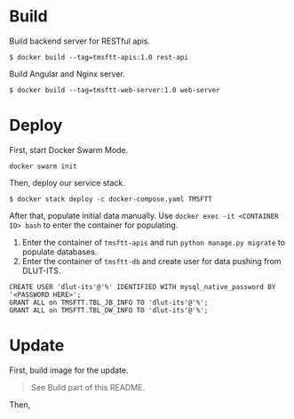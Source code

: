 # Build

Build backend server for RESTful apis.

```
$ docker build --tag=tmsftt-apis:1.0 rest-api
```

Build Angular and Nginx server.

```
$ docker build --tag=tmsftt-web-server:1.0 web-server
```

# Deploy

First, start Docker Swarm Mode.

```
docker swarm init
```

Then, deploy our service stack.

```
$ docker stack deploy -c docker-compose.yaml TMSFTT
```

After that, populate initial data manually. Use `docker exec -it <CONTAINER ID> bash` to enter the
container for populating.

1. Enter the container of `tmsftt-apis` and run `python manage.py migrate` to populate databases.
2. Enter the container of `tmsftt-db` and create user for data pushing from DLUT-ITS.

```
CREATE USER 'dlut-its'@'%' IDENTIFIED WITH mysql_native_password BY '<PASSWORD HERE>';
GRANT ALL on TMSFTT.TBL_JB_INFO TO 'dlut-its'@'%';
GRANT ALL on TMSFTT.TBL_DW_INFO TO 'dlut-its'@'%';
```

# Update

First, build image for the update.
> See Build part of this README.

Then, <TBD>
